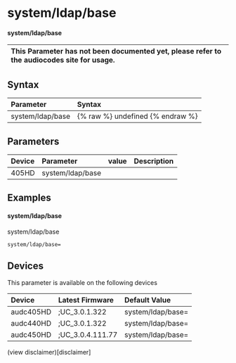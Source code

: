 ﻿---
description: system/ldap/base
search: false
---

# system/ldap/base

#### system/ldap/base


| This Parameter has not been documented yet, please refer to the audiocodes site for usage.  |
| :--- |

## Syntax
| Parameter | Syntax |
| :--- | :--- |
|system/ldap/base | {% raw %} undefined {% endraw %} |

## Parameters
|Device|Parameter|value|Description|
|:---|:---|:---|:---|
| 405HD | system/ldap/base |  |  |

## Examples
#### system/ldap/base

system/ldap/base

```
system/ldap/base=
```

## Devices
This parameter is available on the following devices

| Device | Latest Firmware | Default Value |
|:---|:---|:---|
| audc405HD | ;UC_3.0.1.322 | system/ldap/base= 
| audc440HD | ;UC_3.0.1.322 | system/ldap/base= 
| audc450HD | ;UC_3.0.4.111.77 | system/ldap/base= 

(view disclaimer)[disclaimer]
